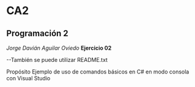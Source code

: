 # CA2

## Programación 2
*Jorge Davián Aguilar Oviedo*
**Ejercicio 02**

--También se puede utilizar README.txt

Propósito
Ejemplo de uso de comandos básicos en C# en modo consola con Visual Studio
